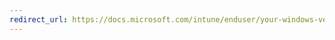 ```yaml
---
redirect_url: https://docs.microsoft.com/intune/enduser/your-windows-version-isnt-yet-supported
---
```


